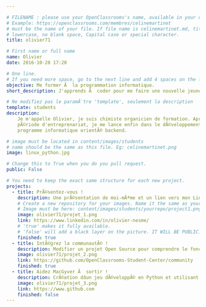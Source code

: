 ```yaml
---

# FILENAME : please use your OpenClassrooms's name, available in your url.
# Example: https://openclassrooms.com/membres/celinemartinet
# must be the name of your file. If file name is celinemartinet.md, title is celinemartinet.
# lowercase, no blank space, Capital case or special character.
title: olivier71

# First name or full name
name: Olivier
date: 2016-10-28 17:20

# One line.
# If you need more space, go to the next line and add 4 spaces on the left, as in 'description'.
objective: Me former Ã  la programmation informatique.
short_description: J'apprends Ã  coder pour me faire une nouvelle jeunesse.

# Ne modifiez pas le paramÃ¨tre 'template', seulement la description
template: students
description:
    Je m'appelle Olivier, je suis chimiste organicien de formation. AprÃ¨s une 
    pÃ©riode d'entreprenariat, je me lance enfin dans le dÃ©veloppement de 
    programme informatique orientÃ© backend.

# image must be located in content/images/students
# name should be the same as this file. Eg: celinemartinet.png
image: linux_python.jpg

# Change this to True when you do you pull request.
public: False

# You need to keep the exact same structure for each new project.
projects:
  - title: PrÃ©sentez-vous !
    description: Une prÃ©sentation de moi-mÃªme et un lien vers mon LinkedIn.
    # Create a new repository for your images. Name it the same as your nickname and profile picture.
    # Image must be here: content/images/students/yourrepo/project1.png
    image: olivier71/projet_1.png
    link: https://www.linkedin.com/in/olivier-nesme/
    # 'true' makes it fully available.
    # 'false' will add a black layer on the picture. IT WILL BE PUBLIC!
    finished: true
  - title: IntÃ©grez la communautÃ© !
    description: Modifier un projet Open Source pour comprendre le fonctionnement de Git, de Github et des pull requests. 
    image: olivier71/projet_2.png
    link: https://github.com/OpenClassrooms-Student-Center/community
    finished: true
  - title: Aidez MacGyver Ã  sortir !
    description: CrÃ©ation dâun jeu dÃ©veloppÃ© en Python et utilisant PyGame.
    image: olivier71/projet_3.png
    link: https://www.github.com
    finished: false
---
```

